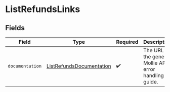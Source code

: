# ListRefundsLinks


## Fields

| Field                                                                       | Type                                                                        | Required                                                                    | Description                                                                 |
| --------------------------------------------------------------------------- | --------------------------------------------------------------------------- | --------------------------------------------------------------------------- | --------------------------------------------------------------------------- |
| `documentation`                                                             | [ListRefundsDocumentation](../../models/errors/ListRefundsDocumentation.md) | :heavy_check_mark:                                                          | The URL to the generic Mollie API error handling guide.                     |
